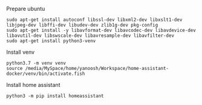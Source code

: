 Prepare ubuntu

    sudo apt-get install autoconf libssl-dev libxml2-dev libxslt1-dev libjpeg-dev libffi-dev libudev-dev zlib1g-dev pkg-config
    sudo apt-get install -y libavformat-dev libavcodec-dev libavdevice-dev libavutil-dev libswscale-dev libavresample-dev libavfilter-dev
    sudo apt-get install python3-venv

Install venv

    python3.7 -m venv venv
    source /media/MySpace/home/yanoosh/Workspace/home-assistant-docker/venv/bin/activate.fish

Install home assistant

    python3 -m pip install homeassistant

